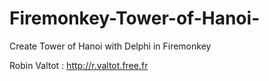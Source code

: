 # Firemonkey-Tower-of-Hanoi-
Create Tower of Hanoi with Delphi in Firemonkey

Robin Valtot : http://r.valtot.free.fr
